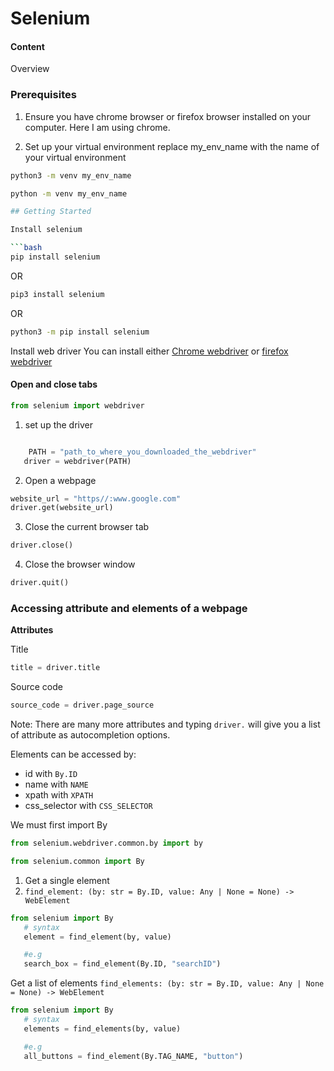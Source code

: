 # Selenium

#### Content

Overview

### Prerequisites

1. Ensure you have chrome browser or firefox browser installed on your computer. Here I am using chrome.

2. Set up your virtual environment
   replace my_env_name with the name of your virtual environment

```bash
python3 -m venv my_env_name
```

````bash
python -m venv my_env_name

## Getting Started

Install selenium

```bash
pip install selenium
````

OR

```bash
pip3 install selenium
```

OR

```bash
python3 -m pip install selenium
```

<!-- FIXME -->

Install web driver
You can install either [Chrome webdriver]() or [firefox webdriver]()

#### Open and close tabs

```python
from selenium import webdriver
```

1. set up the driver

```python

    PATH = "path_to_where_you_downloaded_the_webdriver"
   driver = webdriver(PATH)
```

2. Open a webpage

```python
website_url = "https//:www.google.com"
driver.get(website_url)
```

3. Close the current browser tab

```python
driver.close()
```

4. Close the browser window

```python
driver.quit()
```

### Accessing attribute and elements of a webpage

**Attributes**

Title

```python
title = driver.title
```

Source code

```python
source_code = driver.page_source
```

Note: There are many more attributes and typing `driver.` will give you a list of attribute as autocompletion options.

Elements can be accessed by:

- id with `By.ID`
- name with `NAME`
- xpath with `XPATH`
- css_selector with `CSS_SELECTOR`

We must first import By

```python
from selenium.webdriver.common.by import by
```

```python
from selenium.common import By
```

1. Get a single element
2. `find_element: (by: str = By.ID, value: Any | None = None) -> WebElement`

```python
from selenium import By
   # syntax
   element = find_element(by, value)

   #e.g
   search_box = find_element(By.ID, "searchID")

```

Get a list of elements
`find_elements: (by: str = By.ID, value: Any | None = None) -> WebElement`

```python
from selenium import By
   # syntax
   elements = find_elements(by, value)

   #e.g
   all_buttons = find_element(By.TAG_NAME, "button")

```
